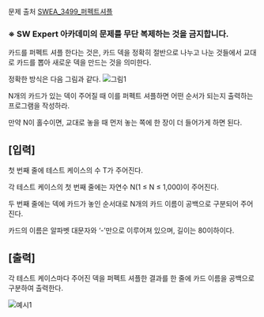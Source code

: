 문제 출처
[SWEA_3499_퍼펙트셔플](https://swexpertacademy.com/main/code/problem/problemDetail.do?contestProbId=AWGsRbk6AQIDFAVW)

### **※ SW Expert 아카데미의 문제를 무단 복제하는 것을 금지합니다.**

카드를 퍼펙트 셔플 한다는 것은, 카드 덱을 정확히 절반으로 나누고 나눈 것들에서 교대로 카드를 뽑아 새로운 덱을 만드는 것을 의미한다. 

정확한 방식은 다음 그림과 같다.
![그림1](/img/1.png)


N개의 카드가 있는 덱이 주어질 때 이를 퍼펙트 셔플하면 어떤 순서가 되는지 출력하는 프로그램을 작성하라.

만약 N이 홀수이면, 교대로 놓을 때 먼저 놓는 쪽에 한 장이 더 들어가게 하면 된다.


## [입력]

첫 번째 줄에 테스트 케이스의 수 T가 주어진다.

각 테스트 케이스의 첫 번째 줄에는 자연수 N(1 ≤ N ≤ 1,000)이 주어진다.

두 번째 줄에는 덱에 카드가 놓인 순서대로 N개의 카드 이름이 공백으로 구분되어 주어진다.

카드의 이름은 알파벳 대문자와 ‘-’만으로 이루어져 있으며, 길이는 80이하이다.

## [출력]

각 테스트 케이스마다 주어진 덱을 퍼펙트 셔플한 결과를 한 줄에 카드 이름을 공백으로 구분하여 출력한다.

![예시1](/img/img.png)
